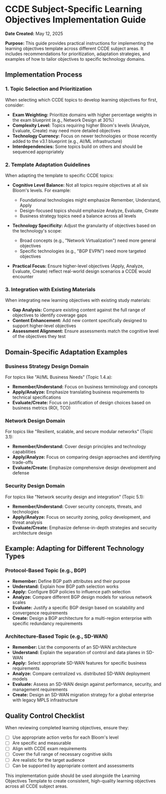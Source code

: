 # CCDE Subject-Specific Learning Objectives Implementation Guide

**Date Created:** May 12, 2025

**Purpose:** This guide provides practical instructions for implementing the learning objectives template across different CCDE subject areas. It includes recommendations for prioritization, adaptation strategies, and examples of how to tailor objectives to specific technology domains.

## Implementation Process

### 1. Topic Selection and Prioritization

When selecting which CCDE topics to develop learning objectives for first, consider:

* **Exam Weighting:** Prioritize domains with higher percentage weights in the exam blueprint (e.g., Network Design at 30%)
* **Complexity Level:** Topics requiring higher Bloom's levels (Analyze, Evaluate, Create) may need more detailed objectives
* **Technology Currency:** Focus on newer technologies or those recently added to the v3.1 blueprint (e.g., AI/ML infrastructure)
* **Interdependencies:** Some topics build on others and should be sequenced appropriately

### 2. Template Adaptation Guidelines

When adapting the template to specific CCDE topics:

* **Cognitive Level Balance:** Not all topics require objectives at all six Bloom's levels. For example:
  * Foundational technologies might emphasize Remember, Understand, Apply
  * Design-focused topics should emphasize Analyze, Evaluate, Create
  * Business strategy topics need a balance across all levels

* **Technology Specificity:** Adjust the granularity of objectives based on the technology's scope:
  * Broad concepts (e.g., "Network Virtualization") need more general objectives
  * Specific technologies (e.g., "BGP EVPN") need more targeted objectives

* **Practical Focus:** Ensure higher-level objectives (Apply, Analyze, Evaluate, Create) reflect real-world design scenarios a CCDE would encounter

### 3. Integration with Existing Materials

When integrating new learning objectives with existing study materials:

* **Gap Analysis:** Compare existing content against the full range of objectives to identify coverage gaps
* **Content Enhancement:** Add new content specifically designed to support higher-level objectives
* **Assessment Alignment:** Ensure assessments match the cognitive level of the objectives they test

## Domain-Specific Adaptation Examples

### Business Strategy Design Domain

For topics like "AI/ML Business Needs" (Topic 1.4.a):

* **Remember/Understand:** Focus on business terminology and concepts
* **Apply/Analyze:** Emphasize translating business requirements to technical specifications
* **Evaluate/Create:** Focus on justification of design choices based on business metrics (ROI, TCO)

### Network Design Domain

For topics like "Resilient, scalable, and secure modular networks" (Topic 3.1):

* **Remember/Understand:** Cover design principles and technology capabilities
* **Apply/Analyze:** Focus on comparing design approaches and identifying trade-offs
* **Evaluate/Create:** Emphasize comprehensive design development and defense

### Security Design Domain

For topics like "Network security design and integration" (Topic 5.1):

* **Remember/Understand:** Cover security concepts, threats, and technologies
* **Apply/Analyze:** Focus on security zoning, policy development, and threat analysis
* **Evaluate/Create:** Emphasize defense-in-depth strategies and security architecture design

## Example: Adapting for Different Technology Types

### Protocol-Based Topic (e.g., BGP)

* **Remember:** Define BGP path attributes and their purpose
* **Understand:** Explain how BGP path selection works
* **Apply:** Configure BGP policies to influence path selection
* **Analyze:** Compare different BGP design models for various network scales
* **Evaluate:** Justify a specific BGP design based on scalability and convergence requirements
* **Create:** Design a BGP architecture for a multi-region enterprise with specific redundancy requirements

### Architecture-Based Topic (e.g., SD-WAN)

* **Remember:** List the components of an SD-WAN architecture
* **Understand:** Explain the separation of control and data planes in SD-WAN
* **Apply:** Select appropriate SD-WAN features for specific business requirements
* **Analyze:** Compare centralized vs. distributed SD-WAN deployment models
* **Evaluate:** Assess an SD-WAN design against performance, security, and management requirements
* **Create:** Design an SD-WAN migration strategy for a global enterprise with legacy MPLS infrastructure

## Quality Control Checklist

When reviewing completed learning objectives, ensure they:

- [ ] Use appropriate action verbs for each Bloom's level
- [ ] Are specific and measurable
- [ ] Align with CCDE exam requirements
- [ ] Cover the full range of necessary cognitive skills
- [ ] Are realistic for the target audience
- [ ] Can be supported by appropriate content and assessments

This implementation guide should be used alongside the Learning Objectives Template to create consistent, high-quality learning objectives across all CCDE subject areas.
